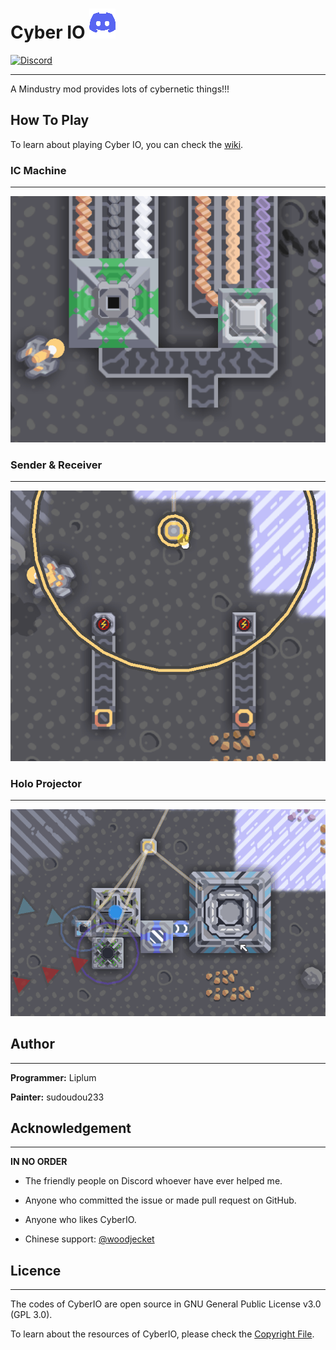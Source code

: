 # Cyber IO [![Discord](GFX/Discord.png)](https://discord.gg/PDwyxM3waw)
[![Discord](https://img.shields.io/discord/937228972041842718?color=%23529b69&label=Discord&style=flat-square)](https://discord.gg/PDwyxM3waw)
___
A Mindustry mod provides lots of cybernetic things!!!

## How To Play
To learn about playing Cyber IO, you can check the [wiki](https://github.com/liplum/CyberIO/wiki/Game-Guide).
### IC Machine
___
![IC Machine](GFX/ProducingIC2.gif)

### Sender & Receiver
___
![Sender](GFX/Sender&Receiver.gif)

### Holo Projector
___
![Holo Projector](GFX/Holo-projecting.gif)

## Author
___
**Programmer:** Liplum

**Painter:** sudoudou233

## Acknowledgement
___
**IN NO ORDER**

* The friendly people on Discord whoever have ever helped me.

* Anyone who committed the issue or made pull request on GitHub.

* Anyone who likes CyberIO. 

* Chinese support: [@woodjecket](https://github.com/woodjecket)
## Licence
___
The codes of CyberIO are open source in GNU General Public License v3.0 (GPL 3.0).

To learn about the resources of CyberIO, please check the [Copyright File](Copyright.md).